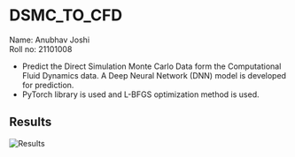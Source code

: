 # DSMC_TO_CFD
Name: Anubhav Joshi <br/>
Roll no: 21101008

- Predict the Direct Simulation Monte Carlo Data form the Computational Fluid Dynamics data. A Deep Neural Network (DNN) model is developed for prediction.<br/> 
- PyTorch library is used and L-BFGS optimization method is used.
## Results
![Results](https://user-images.githubusercontent.com/90152603/185867611-422885ca-339f-4fac-bb9e-54fab1b12a71.jpg)
